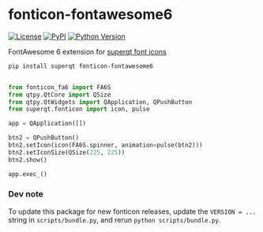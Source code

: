 # fonticon-fontawesome6

[![License](https://img.shields.io/pypi/l/fonticon-fontawesome6.svg?color=green)](https://github.com/tlambert03/fonticon-fontawesome6/raw/master/LICENSE)
[![PyPI](https://img.shields.io/pypi/v/fonticon-fontawesome6.svg?color=green)](https://pypi.org/project/fonticon-fontawesome6)
[![Python Version](https://img.shields.io/pypi/pyversions/fonticon-fontawesome6.svg?color=green)](https://python.org)

FontAwesome 6 extension for [superqt font icons](https://pyapp-kit.github.io/superqt/utilities/fonticon/)

```sh
pip install superqt fonticon-fontawesome6
```

```python

from fonticon_fa6 import FA6S
from qtpy.QtCore import QSize
from qtpy.QtWidgets import QApplication, QPushButton
from superqt.fonticon import icon, pulse

app = QApplication([])

btn2 = QPushButton()
btn2.setIcon(icon(FA6S.spinner, animation=pulse(btn2)))
btn2.setIconSize(QSize(225, 225))
btn2.show()

app.exec_()
```

### Dev note

To update this package for new fonticon releases, update the `VERSION = ...` string
in `scripts/bundle.py`, and rerun `python scripts/bundle.py`.
